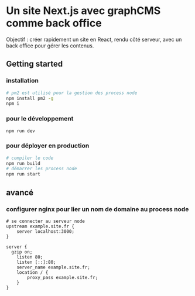 # Un site Next.js avec graphCMS comme back office

Objectif : créer rapidement un site en React, rendu côté serveur, avec un back office pour gérer les contenus.

## Getting started

### installation

```sh
# pm2 est utilisé pour la gestion des process node
npm install pm2 -g
npm i
```

### pour le développement

```sh
npm run dev
```

### pour déployer en production

```sh
# compiler le code
npm run build
# démarrer les process node
npm run start
```

## avancé

### configurer nginx pour lier un nom de domaine au process node

```
# se connecter au serveur node
upstream example.site.fr {
    server localhost:3000;
}

server {
  gzip on;
	listen 80;
	listen [::]:80;
	server_name example.site.fr;
	location / {
		proxy_pass example.site.fr;
	}
}
```
